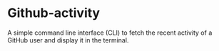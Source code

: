 # Github-activity

A simple command line interface (CLI) to fetch the recent activity of a GitHub user and display it in the terminal.
